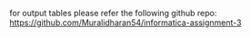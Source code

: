 for output tables please refer the following github repo: https://github.com/Muralidharan54/informatica-assignment-3

